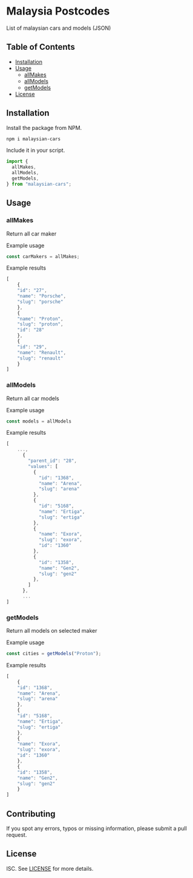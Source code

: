 # Malaysia Postcodes

List of malaysian cars and models (JSON)

## Table of Contents

- [Installation](#installation)
- [Usage](#usage)
  - [allMakes](#allMakes)
  - [allModels](#allModels)
  - [getModels](#getModels)
- [License](#license)

## Installation

Install the package from NPM.

```bash
npm i malaysian-cars
```

Include it in your script.

```js
import {
  allMakes,
  allModels,
  getModels,
} from "malaysian-cars";
```

## Usage

### allMakes

Return all car maker

Example usage

```js
const carMakers = allMakes;
```

Example results

```js
[
    {
    "id": "27",
    "name": "Porsche",
    "slug": "porsche"
    },
    {
    "name": "Proton",
    "slug": "proton",
    "id": "28"
    },
    {
    "id": "29",
    "name": "Renault",
    "slug": "renault"
    }
]
```

### allModels

Return all car models

Example usage

```js
const models = allModels
```

Example results

```js
[
    ...,
      {
        "parent_id": "28",
        "values": [
          {
            "id": "1368",
            "name": "Arena",
            "slug": "arena"
          },
          {
            "id": "5168",
            "name": "Ertiga",
            "slug": "ertiga"
          },
          {
            "name": "Exora",
            "slug": "exora",
            "id": "1360"
          },
          {
            "id": "1358",
            "name": "Gen2",
            "slug": "gen2"
          },
        ]
      },
      ...
]
```

### getModels

Return all models on selected maker

Example usage

```js
const cities = getModels("Proton");
```

Example results

```js
[
    {
    "id": "1368",
    "name": "Arena",
    "slug": "arena"
    },
    {
    "id": "5168",
    "name": "Ertiga",
    "slug": "ertiga"
    },
    {
    "name": "Exora",
    "slug": "exora",
    "id": "1360"
    },
    {
    "id": "1358",
    "name": "Gen2",
    "slug": "gen2"
    }
]
```

###

## Contributing

If you spot any errors, typos or missing information, please submit a pull request.

## License

ISC. See [LICENSE](LICENSE) for more details.